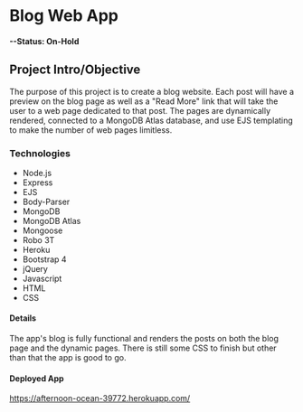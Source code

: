 # Blog Web App

#### --Status: On-Hold

## Project Intro/Objective
The purpose of this project is to create a blog website. Each post will have a preview on the blog page as well as a "Read More" link that will take the user to a web page dedicated to that post. The pages are dynamically rendered, connected to a MongoDB Atlas database, and use EJS templating to make the number of web pages limitless.

### Technologies
* Node.js
* Express
* EJS
* Body-Parser
* MongoDB
* MongoDB Atlas
* Mongoose
* Robo 3T
* Heroku
* Bootstrap 4
* jQuery
* Javascript
* HTML
* CSS

#### Details
The app's blog is fully functional and renders the posts on both the blog page and the dynamic pages. There is still some CSS to finish but other than that the app is good to go.

#### Deployed App
https://afternoon-ocean-39772.herokuapp.com/
